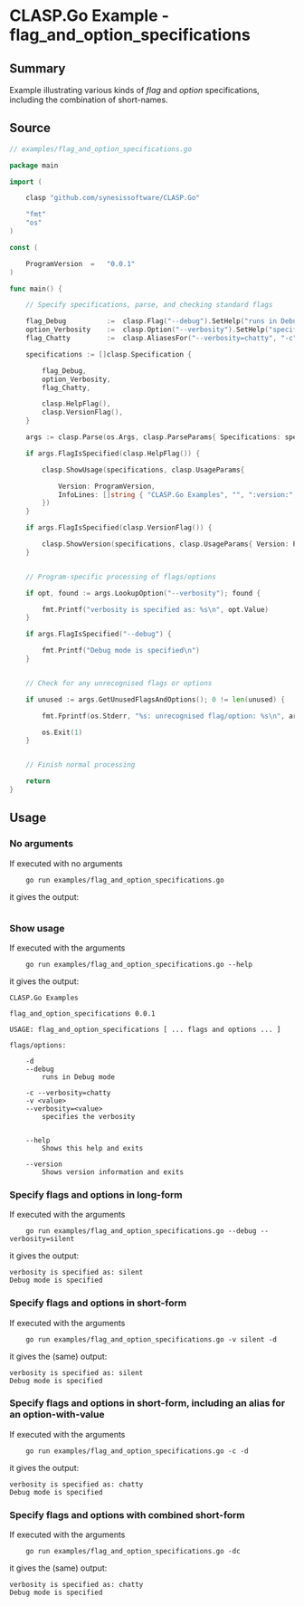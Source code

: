 # CLASP.Go Example - **flag_and_option_specifications**

## Summary

Example illustrating various kinds of *flag* and *option* specifications, including the combination of short-names.

## Source

```Go
// examples/flag_and_option_specifications.go

package main

import (

    clasp "github.com/synesissoftware/CLASP.Go"

    "fmt"
    "os"
)

const (

    ProgramVersion  =   "0.0.1"
)

func main() {

    // Specify specifications, parse, and checking standard flags

    flag_Debug          :=  clasp.Flag("--debug").SetHelp("runs in Debug mode").SetAlias("-d")
    option_Verbosity    :=  clasp.Option("--verbosity").SetHelp("specifies the verbosity").SetAlias("-v").SetValues("terse", "quiet", "silent", "chatty")
    flag_Chatty         :=  clasp.AliasesFor("--verbosity=chatty", "-c")

    specifications := []clasp.Specification {

        flag_Debug,
        option_Verbosity,
        flag_Chatty,

        clasp.HelpFlag(),
        clasp.VersionFlag(),
    }

    args := clasp.Parse(os.Args, clasp.ParseParams{ Specifications: specifications })

    if args.FlagIsSpecified(clasp.HelpFlag()) {

        clasp.ShowUsage(specifications, clasp.UsageParams{

            Version: ProgramVersion,
            InfoLines: []string { "CLASP.Go Examples", "", ":version:", "" },
        })
    }

    if args.FlagIsSpecified(clasp.VersionFlag()) {

        clasp.ShowVersion(specifications, clasp.UsageParams{ Version: ProgramVersion })
    }


    // Program-specific processing of flags/options

    if opt, found := args.LookupOption("--verbosity"); found {

        fmt.Printf("verbosity is specified as: %s\n", opt.Value)
    }

    if args.FlagIsSpecified("--debug") {

        fmt.Printf("Debug mode is specified\n")
    }


    // Check for any unrecognised flags or options

    if unused := args.GetUnusedFlagsAndOptions(); 0 != len(unused) {

        fmt.Fprintf(os.Stderr, "%s: unrecognised flag/option: %s\n", args.ProgramName, unused[0].Str())

        os.Exit(1)
    }


    // Finish normal processing

    return
}
```

## Usage

### No arguments

If executed with no arguments

```
    go run examples/flag_and_option_specifications.go
```

it gives the output:

```
```

### Show usage

If executed with the arguments

```
    go run examples/flag_and_option_specifications.go --help
```

it gives the output:

```
CLASP.Go Examples

flag_and_option_specifications 0.0.1

USAGE: flag_and_option_specifications [ ... flags and options ... ]

flags/options:

    -d
    --debug
        runs in Debug mode

    -c --verbosity=chatty
    -v <value>
    --verbosity=<value>
        specifies the verbosity


    --help
        Shows this help and exits

    --version
        Shows version information and exits
```

### Specify flags and options in long-form

If executed with the arguments

```
    go run examples/flag_and_option_specifications.go --debug --verbosity=silent
```

it gives the output:

```
verbosity is specified as: silent
Debug mode is specified
```

### Specify flags and options in short-form

If executed with the arguments

```
    go run examples/flag_and_option_specifications.go -v silent -d
```

it gives the (same) output:

```
verbosity is specified as: silent
Debug mode is specified
```

### Specify flags and options in short-form, including an alias for an option-with-value

If executed with the arguments

```
    go run examples/flag_and_option_specifications.go -c -d
```

it gives the output:

```
verbosity is specified as: chatty
Debug mode is specified
```

### Specify flags and options with combined short-form

If executed with the arguments

```
    go run examples/flag_and_option_specifications.go -dc
```

it gives the (same) output:

```
verbosity is specified as: chatty
Debug mode is specified
```

